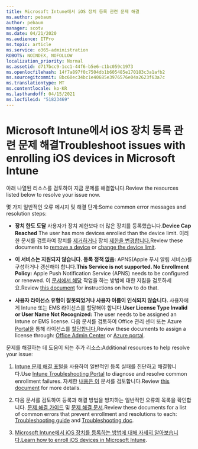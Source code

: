 ```yaml
---
title: Microsoft Intune에서 iOS 장치 등록 관련 문제 해결
ms.author: pebaum
author: pebaum
manager: scotv
ms.date: 04/21/2020
ms.audience: ITPro
ms.topic: article
ms.service: o365-administration
ROBOTS: NOINDEX, NOFOLLOW
localization_priority: Normal
ms.assetid: d717bcc9-1cc1-44f6-b5e6-c1bc059c1973
ms.openlocfilehash: 14f7a897f0c7504db1b605485e170183c3a1afb2
ms.sourcegitcommit: 8bc60ec34bc1e40685e3976576e04a2623f63a7c
ms.translationtype: MT
ms.contentlocale: ko-KR
ms.lasthandoff: 04/15/2021
ms.locfileid: "51823469"
---
```

# <a name="troubleshoot-issues-with-enrolling-ios-devices-in-microsoft-intune"></a><span data-ttu-id="53aa6-102">Microsoft Intune에서 iOS 장치 등록 관련 문제 해결</span><span class="sxs-lookup"><span data-stu-id="53aa6-102">Troubleshoot issues with enrolling iOS devices in Microsoft Intune</span></span>

<span data-ttu-id="53aa6-103">아래 나열된 리소스를 검토하여 지금 문제를 해결합니다.</span><span class="sxs-lookup"><span data-stu-id="53aa6-103">Review the resources listed below to resolve your issue now.</span></span> 
  
<span data-ttu-id="53aa6-104">몇 가지 일반적인 오류 메시지 및 해결 단계:</span><span class="sxs-lookup"><span data-stu-id="53aa6-104">Some common error messages and resolution steps:</span></span>
  
- <span data-ttu-id="53aa6-105">**장치 한도 도달** 사용자가 장치 제한보다 더 많은 장치를 등록했습니다.</span><span class="sxs-lookup"><span data-stu-id="53aa6-105">**Device Cap Reached** The user has more devices enrolled than the device limit.</span></span> <span data-ttu-id="53aa6-106">이러한 문서를 검토하여 장치를 [제거하거나](https://docs.microsoft.com/intune/devices-wipe) 장치 [제한을 변경합니다.](https://docs.microsoft.com/intune/enrollment-restrictions-set#set-device-limit-restrictions)</span><span class="sxs-lookup"><span data-stu-id="53aa6-106">Review these documents to [remove a device](https://docs.microsoft.com/intune/devices-wipe) or [change the device limit](https://docs.microsoft.com/intune/enrollment-restrictions-set#set-device-limit-restrictions).</span></span>
    
- <span data-ttu-id="53aa6-107">**이 서비스는 지원되지 않습니다. 등록 정책 없음:** APNS(Apple 푸시 알림 서비스)를 구성하거나 갱신해야 합니다.</span><span class="sxs-lookup"><span data-stu-id="53aa6-107">**This Service is not supported. No Enrollment Policy:** Apple Push Notification Service (APNS) needs to be configured or renewed.</span></span> <span data-ttu-id="53aa6-108">이 [문서에서 해당](https://docs.microsoft.com/intune/apple-mdm-push-certificate-get) 작업을 하는 방법에 대한 지침을 검토하세요.</span><span class="sxs-lookup"><span data-stu-id="53aa6-108">Review [this document](https://docs.microsoft.com/intune/apple-mdm-push-certificate-get) for instructions on how to do that.</span></span> 
    
- <span data-ttu-id="53aa6-109">**사용자 라이선스 유형이 잘못되었거나 사용자 이름이 인식되지 않습니다.** 사용자에게 Intune 또는 EMS 라이선스를 할당해야 합니다.</span><span class="sxs-lookup"><span data-stu-id="53aa6-109">**User License Type Invalid or User Name Not Recognized:** The user needs to be assigned an Intune or EMS license.</span></span> <span data-ttu-id="53aa6-110">다음 문서를 검토하여 Office 관리 센터 또는 Azure [Portal을](https://docs.microsoft.com/intune/licenses-assign) 통해 라이선스를 [할당합니다.](https://docs.microsoft.com/azure/active-directory/license-users-groups)</span><span class="sxs-lookup"><span data-stu-id="53aa6-110">Review these documents to assign a license through: [Office Admin Center](https://docs.microsoft.com/intune/licenses-assign) or [Azure portal](https://docs.microsoft.com/azure/active-directory/license-users-groups).</span></span>
    
<span data-ttu-id="53aa6-111">문제를 해결하는 데 도움이 되는 추가 리소스:</span><span class="sxs-lookup"><span data-stu-id="53aa6-111">Additional resources to help resolve your issue:</span></span>
  
1. <span data-ttu-id="53aa6-112">[Intune 문제 해결 포털을](https://devicemanagement.microsoft.com/#blade/Microsoft_Intune_DeviceSettings/TroubleshootBlade) 사용하여 일반적인 등록 실패를 진단하고 해결합니다.</span><span class="sxs-lookup"><span data-stu-id="53aa6-112">Use [Intune Troubleshooting Portal](https://devicemanagement.microsoft.com/#blade/Microsoft_Intune_DeviceSettings/TroubleshootBlade) to diagnose and resolve common enrollment failures.</span></span> <span data-ttu-id="53aa6-113">자세한 [내용은 이](https://docs.microsoft.com/intune/help-desk-operators) 문서를 검토합니다.</span><span class="sxs-lookup"><span data-stu-id="53aa6-113">Review [this document](https://docs.microsoft.com/intune/help-desk-operators) for more details.</span></span> 
    
2. <span data-ttu-id="53aa6-114">다음 문서를 검토하여 등록과 해결 방법을 방지하는 일반적인 오류의 목록을 확인합니다. [문제 해결 가이드](https://support.microsoft.com/help/4039809/troubleshooting-ios-device-enrollment-in-intune) 및 [문제 해결 문서](https://docs.microsoft.com/troubleshoot/mem/intune/troubleshoot-device-enrollment-in-intune).</span><span class="sxs-lookup"><span data-stu-id="53aa6-114">Review these documents for a list of common errors that prevent enrollment and resolutions to each: [Troubleshooting guide](https://support.microsoft.com/help/4039809/troubleshooting-ios-device-enrollment-in-intune) and [Troubleshooting doc](https://docs.microsoft.com/troubleshoot/mem/intune/troubleshoot-device-enrollment-in-intune).</span></span>
    
3. <span data-ttu-id="53aa6-115">[Microsoft Intune에서 iOS 장치를 등록하는 방법에 대해 자세히 알아보습니다.](https://docs.microsoft.com/intune/ios-enroll)</span><span class="sxs-lookup"><span data-stu-id="53aa6-115">[Learn how to enroll iOS devices in Microsoft Intune](https://docs.microsoft.com/intune/ios-enroll).</span></span>
    

